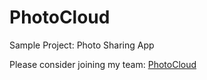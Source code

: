 # PhotoCloud

Sample Project: Photo Sharing App

Please consider joining my team: [PhotoCloud](https://docs.google.com/document/d/1arxBSdeSU4iEx7boIH8jhol7mHtADI2BA7QNn8lueZ8/edit?usp=sharing)

